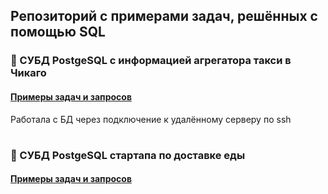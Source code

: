 ## Репозиторий с примерами задач, решённых с помощью SQL
   
### 🔹 СУБД PostgeSQL с информацией агрегатора такси в Чикаго
#### [Примеры задач и запросов](https://github.com/Mimiduza/SQL_queries/blob/main/Chicago_taxi_DB.md)
Работала с БД через подключение к удалённому серверу по ssh
#
### 🔹 СУБД PostgeSQL стартапа по доставке еды
#### [Примеры задач и запросов](https://github.com/Mimiduza/SQL_queries/blob/main/Delivery_service_DB.md)
